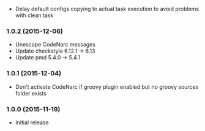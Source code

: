 * Delay default configs copying to actual task execution to avoid problems with clean task

### 1.0.2 (2015-12-06)

* Unescape CodeNarc messages
* Update checkstyle 6.12.1 -> 6.13
* Update pmd 5.4.0 -> 5.4.1

### 1.0.1 (2015-12-04)

* Don't activate CodeNarc if groovy plugin enabled but no groovy sources folder exists

### 1.0.0 (2015-11-19)

* Initial release
